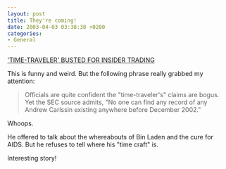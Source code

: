 ```yaml
---
layout: post
title: They're coming!
date: 2003-04-03 03:38:38 +0200
categories:
- General
---
```

<a title="Yahoo! TV: Entertainment News & Gossip - 'TIME-TRAVELER' BUSTED FOR INSIDER TRADING" href="http://tv.yahoo.com/news/wwn/20030319/104808600007.html"> 'TIME-TRAVELER' BUSTED FOR INSIDER TRADING</a>

This is funny and weird. But the following phrase really grabbed my attention:

<blockquote>Officials are quite confident the "time-traveler's" claims are bogus. Yet the SEC source admits, "No one can find any record of any Andrew Carlssin existing anywhere before December 2002."</p></blockquote>
Whoops.

He offered to talk about the whereabouts of Bin Laden and the cure for AIDS. But he refuses to tell where his "time craft" is.

Interesting story!

